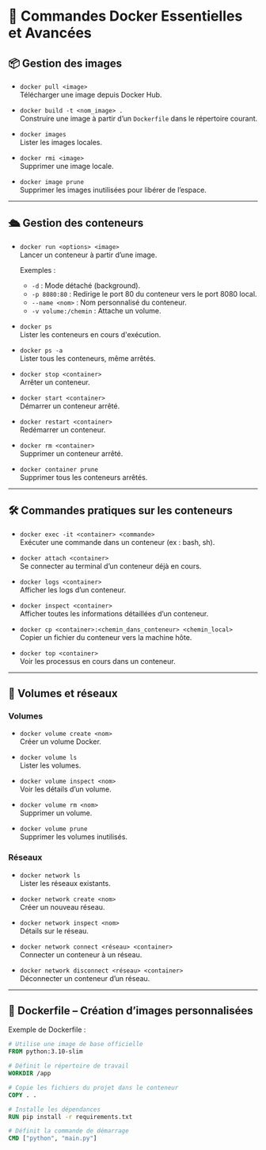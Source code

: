 # 🐳 Commandes Docker Essentielles et Avancées

## 📦 Gestion des images

- `docker pull <image>`  
  Télécharger une image depuis Docker Hub.

- `docker build -t <nom_image> .`  
  Construire une image à partir d’un `Dockerfile` dans le répertoire courant.

- `docker images`  
  Lister les images locales.

- `docker rmi <image>`  
  Supprimer une image locale.

- `docker image prune`  
  Supprimer les images inutilisées pour libérer de l’espace.

---

## 🛳️ Gestion des conteneurs

- `docker run <options> <image>`  
  Lancer un conteneur à partir d’une image.

  Exemples :
  - `-d` : Mode détaché (background).
  - `-p 8080:80` : Redirige le port 80 du conteneur vers le port 8080 local.
  - `--name <nom>` : Nom personnalisé du conteneur.
  - `-v volume:/chemin` : Attache un volume.

- `docker ps`  
  Lister les conteneurs en cours d'exécution.

- `docker ps -a`  
  Lister tous les conteneurs, même arrêtés.

- `docker stop <container>`  
  Arrêter un conteneur.

- `docker start <container>`  
  Démarrer un conteneur arrêté.

- `docker restart <container>`  
  Redémarrer un conteneur.

- `docker rm <container>`  
  Supprimer un conteneur arrêté.

- `docker container prune`  
  Supprimer tous les conteneurs arrêtés.

---

## 🛠️ Commandes pratiques sur les conteneurs

- `docker exec -it <container> <commande>`  
  Exécuter une commande dans un conteneur (ex : bash, sh).

- `docker attach <container>`  
  Se connecter au terminal d’un conteneur déjà en cours.

- `docker logs <container>`  
  Afficher les logs d’un conteneur.

- `docker inspect <container>`  
  Afficher toutes les informations détaillées d’un conteneur.

- `docker cp <container>:<chemin_dans_conteneur> <chemin_local>`  
  Copier un fichier du conteneur vers la machine hôte.

- `docker top <container>`  
  Voir les processus en cours dans un conteneur.

---

## 📂 Volumes et réseaux

### Volumes

- `docker volume create <nom>`  
  Créer un volume Docker.

- `docker volume ls`  
  Lister les volumes.

- `docker volume inspect <nom>`  
  Voir les détails d’un volume.

- `docker volume rm <nom>`  
  Supprimer un volume.

- `docker volume prune`  
  Supprimer les volumes inutilisés.

### Réseaux

- `docker network ls`  
  Lister les réseaux existants.

- `docker network create <nom>`  
  Créer un nouveau réseau.

- `docker network inspect <nom>`  
  Détails sur le réseau.

- `docker network connect <réseau> <container>`  
  Connecter un conteneur à un réseau.

- `docker network disconnect <réseau> <container>`  
  Déconnecter un conteneur d’un réseau.

---

## 🧱 Dockerfile – Création d’images personnalisées

Exemple de Dockerfile :

```dockerfile
# Utilise une image de base officielle
FROM python:3.10-slim

# Définit le répertoire de travail
WORKDIR /app

# Copie les fichiers du projet dans le conteneur
COPY . .

# Installe les dépendances
RUN pip install -r requirements.txt

# Définit la commande de démarrage
CMD ["python", "main.py"]
